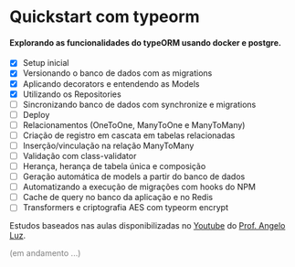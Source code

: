# Quickstart com typeorm

#### Explorando as funcionalidades do typeORM usando docker e postgre.

- [x] Setup inicial
- [x] Versionando o banco de dados com as migrations
- [x] Aplicando decorators e entendendo as Models
- [x] Utilizando os Repositories
- [ ] Sincronizando banco de dados com synchronize e migrations
- [ ] Deploy
- [ ] Relacionamentos (OneToOne, ManyToOne e ManyToMany)
- [ ] Criação de registro em cascata em tabelas relacionadas
- [ ] Inserção/vinculação na relação ManyToMany
- [ ] Validação com class-validator
- [ ] Herança, herança de tabela única e composição
- [ ] Geração automática de models a partir do banco de dados
- [ ] Automatizando a execução de migrações com hooks do NPM
- [ ] Cache de query no banco da aplicação e no Redis
- [ ] Transformers e criptografia AES com typeorm encrypt

Estudos baseados nas aulas disponibilizadas no [Youtube](https://www.youtube.com/playlist?list=PLDqnSpzNKDvn-3cpMf3yPn7gTnb3ooy4b) do [Prof. Angelo Luz](https://github.com/angelogluz).

<p style="color:gray">(em andamento ...)</p>

